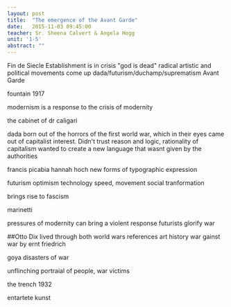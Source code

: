 ```yaml
---
layout: post
title:  "The emergence of the Avant Garde"
date:   2015-11-03 09:45:00
teacher: Sr. Sheena Calvert & Angela Hogg
unit: '1-5'
abstract: ""
---
```


Fin de Siecle
Establishment is in crisis
"god is dead"
radical artistic and political movements come up
dada/futurism/duchamp/suprematism
Avant Garde

fountain 1917

modernism is a response to the crisis of modernity

the cabinet of dr caligari

dada born out of the horrors of the first world war, which in their eyes came out of capitalist interest. Didn't trust reason and logic, rationality of capitalism
wanted to create a new language that wasnt given by the authorities

francis picabia
hannah hoch
new forms of typographic expression

futurism
optimism 
technology
speed, movement
social tranformation

brings rise to fascism

marinetti

pressures of modernity can bring a violent response
futurists glorify war

##Otto Dix
lived through both world wars
references art history
war gainst war by ernt friedrich

goya disasters of war

unflinching portraial of people, war victims 

the trench 1932

entartete kunst 